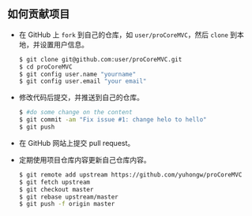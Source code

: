 ## 如何贡献项目

* 在 GitHub 上 `fork` 到自己的仓库，如 `user/proCoreMVC`，然后 `clone` 到本地，并设置用户信息。

  ```sh
  $ git clone git@github.com:user/proCoreMVC.git
  $ cd proCoreMVC
  $ git config user.name "yourname"
  $ git config user.email "your email"
  ```

* 修改代码后提交，并推送到自己的仓库。

  ```sh
  $ #do some change on the content
  $ git commit -am "Fix issue #1: change helo to hello"
  $ git push
  ```

* 在 GitHub 网站上提交 pull request。

* 定期使用项目仓库内容更新自己仓库内容。
  ```sh
  $ git remote add upstream https://github.com/yuhongw/proCoreMVC
  $ git fetch upstream
  $ git checkout master
  $ git rebase upstream/master
  $ git push -f origin master
  ```